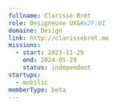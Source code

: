 ```yaml
---
fullname: Clarisse Bret
role: Designeuse UX&#x2F;UI
domaine: Design
link: http://clarissebret.me
missions:
  - start: 2023-11-29
    end: 2024-05-29
    status: independent
startups:
  - mobilic
memberType: beta
---
```


